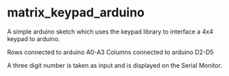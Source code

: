 # matrix_keypad_arduino
A simple arduino sketch which uses the keypad library to interface a 4x4 keypad to arduino.

Rows connected to arduino A0-A3
Columns connected to arduino D2-D5

A three digit number is taken as input and is displayed on the Serial Monitor.
